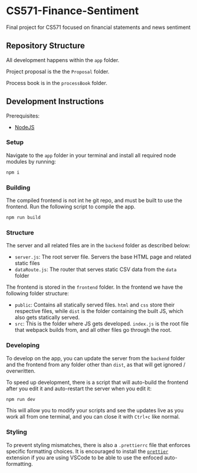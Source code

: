 # CS571-Finance-Sentiment

Final project for CS571 focused on financial statements and news sentiment

## Repository Structure

All development happens within the `app` folder.

Project proposal is the the `Proposal` folder.

Process book is in the `processBook` folder.

## Development Instructions

Prerequisites:
- [NodeJS](https://nodejs.org/en/download)

### Setup

Navigate to the `app` folder in your terminal and install all required node modules by running:

```bash
npm i
```

### Building

The compiled frontend is not int he git repo, and must be built to use the frontend. Run the following script to compile the app.

```bash
npm run build
```

### Structure

The server and all related files are in the `backend` folder as described below:
- `server.js`: The root server file. Servers the base HTML page and related static files
- `dataRoute.js`: The router that serves static CSV data from the `data` folder

The frontend is stored in the `frontend` folder. In the frontend we have the following folder structure:
- `public`: Contains all statically served files. `html` and `css` store their respective files, while `dist` is the folder containing the built JS, which also gets statically served.
- `src`: This is the folder where JS gets developed. `index.js` is the root file that webpack builds from, and all other files go through the root.

### Developing

To develop on the app, you can update the server from the `backend` folder and the frontend from any folder other than `dist`, as that will get ignored / overwritten.

To speed up development, there is a script that will auto-build the frontend after you edit it and auto-restart the server when you edit it:

```bash
npm run dev
```

This will allow you to modify your scripts and see the updates live as you work all from one terminal, and you can close it with `Ctrl+c` like normal.

### Styling

To prevent styling mismatches, there is also a `.prettierrc` file that enforces specific formatting choices. It is encouraged to install the [`prettier`](https://marketplace.visualstudio.com/items?itemName=esbenp.prettier-vscode) extension if you are using VSCode to be able to use the enfoced auto-formatting.